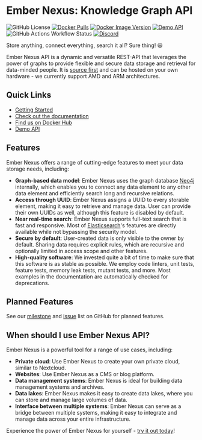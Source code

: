 # Ember Nexus: Knowledge Graph API

![GitHub License](https://img.shields.io/badge/license-Source%20First%20License%201.1-blue)
[![Docker Pulls](https://img.shields.io/docker/pulls/embernexus/api?logo=docker&label=Docker%20pulls&color=%232496ed)](https://hub.docker.com/r/embernexus/api)
[![Docker Image Version](https://img.shields.io/docker/v/embernexus/api?sort=semver)](https://hub.docker.com/r/embernexus/api)
[![Demo API](https://img.shields.io/website?url=https%3A%2F%2Freference-dataset.ember-nexus.dev%2F&label=Demo%20API)](https://reference-dataset.ember-nexus.dev/)
![GitHub Actions Workflow Status](https://img.shields.io/github/actions/workflow/status/ember-nexus/api/ci-test.yml?label=CI)
[![Discord](https://img.shields.io/discord/1135243882360221787?logo=discord&label=Discord&color=%235865f2)](https://discord.gg/qbQFBrJrRC)

Store anything, connect everything, search it all? Sure thing! 😃

Ember Nexus API is a dynamic and versatile REST-API that leverages the power of graphs to provide flexible and secure
data storage and retrieval for data-minded people. It is [source first](https://sourcefirst.com/) and can be hosted on
your own hardware - we currently support AMD and ARM architectures.

## Quick Links

- [Getting Started](https://ember-nexus.github.io/api/#/getting-started/tech-stack)
- [Check out the documentation](https://ember-nexus.github.io/api)
- [Find us on Docker Hub](https://hub.docker.com/r/embernexus/api)
- [Demo API](https://reference-dataset.ember-nexus.dev/)

## Features

Ember Nexus offers a range of cutting-edge features to meet your data storage needs, including:

- **Graph-based data model**: Ember Nexus uses the graph database [Neo4j](https://neo4j.com/) internally, which enables
  you to connect any data element to any other data element and efficiently search long and recursive relations.
- **Access through UUID**: Ember Nexus assigns a UUID to every storable element, making it easy to retrieve and manage
  data. User can provide their own UUIDs as well, although this feature is disabled by default.
- **Near real-time search**: Ember Nexus supports full-text search that is fast and responsive. Most of
  [Elasticsearch](https://www.elastic.co/elasticsearch/)'s features are directly available while not bypassing the
  security model.
- **Secure by default**: User-created data is only visible to the owner by default. Sharing data requires explicit
  rules, which are recursive and optionally limited in access scope and other features.
- **High-quality software**: We invested quite a bit of time to make sure that this software is as stable as possible.
  We employ code linters, unit tests, feature tests, memory leak tests, mutant tests, and more. Most examples in the
  documentation are automatically checked for deprecations.

## Planned Features

See our [milestone](https://github.com/ember-nexus/api/milestones) and
[issue](https://github.com/ember-nexus/api/issues) list on GitHub for planned features.

## When should I use Ember Nexus API?

Ember Nexus is a powerful tool for a range of use cases, including:

- **Private cloud**: Use Ember Nexus to create your own private cloud, similar to Nextcloud.
- **Websites**: Use Ember Nexus as a CMS or blog platform.
- **Data management systems**: Ember Nexus is ideal for building data management systems and archives.
- **Data lakes**: Ember Nexus makes it easy to create data lakes, where you can store and manage large volumes of data.
- **Interface between multiple systems**: Ember Nexus can serve as a bridge between multiple systems, making it easy to
  integrate and manage data across your entire infrastructure.

Experience the power of Ember Nexus for yourself - [try it out today](https://ember-nexus.github.io/api/#/)!
